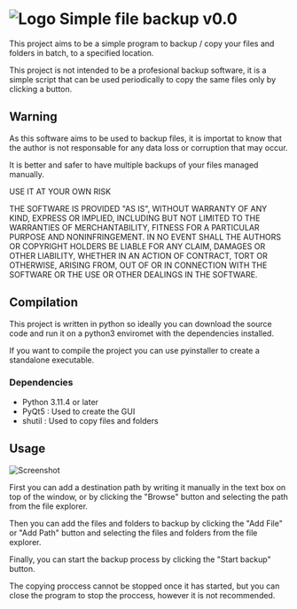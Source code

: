 # ![Logo](https://i.imgur.com/tB8QqJV.png) Simple file backup v0.0

This project aims to be a simple program to backup / copy your files and folders in batch, to a specified location.

This project is not intended to be a profesional backup software, it is a simple script that can be used periodically to copy the same files only by clicking a button.

## Warning

As this software aims to be used to backup files, it is importat to know that the author is not responsable for any data loss or corruption that may occur.

It is better and safer to have multiple backups of your files managed manually.


USE IT AT YOUR OWN RISK

THE SOFTWARE IS PROVIDED "AS IS", WITHOUT WARRANTY OF ANY KIND, EXPRESS OR
IMPLIED, INCLUDING BUT NOT LIMITED TO THE WARRANTIES OF MERCHANTABILITY,
FITNESS FOR A PARTICULAR PURPOSE AND NONINFRINGEMENT. IN NO EVENT SHALL THE
AUTHORS OR COPYRIGHT HOLDERS BE LIABLE FOR ANY CLAIM, DAMAGES OR OTHER
LIABILITY, WHETHER IN AN ACTION OF CONTRACT, TORT OR OTHERWISE, ARISING FROM,
OUT OF OR IN CONNECTION WITH THE SOFTWARE OR THE USE OR OTHER DEALINGS IN THE
SOFTWARE.

## Compilation

This project is written in python so ideally you can download the source code and run it on a python3 enviromet with the dependencies installed.

If you want to compile the project you can use pyinstaller to create a standalone executable.

### Dependencies
- Python 3.11.4 or later
- PyQt5 : Used to create the GUI
- shutil : Used to copy files and folders

## Usage

![Screenshot](https://i.imgur.com/hBj3p73.png)

First you can add a destination path by writing it manually in the text box on top of the window, or by clicking the "Browse" button and selecting the path from the file explorer.

Then you can add the files and folders to backup by clicking the "Add File" or "Add Path" button and selecting the files and folders from the file explorer.

Finally, you can start the backup process by clicking the "Start backup" button.

The copying proccess cannot be stopped once it has started, but you can close the program to stop the proccess, however it is not recommended.



